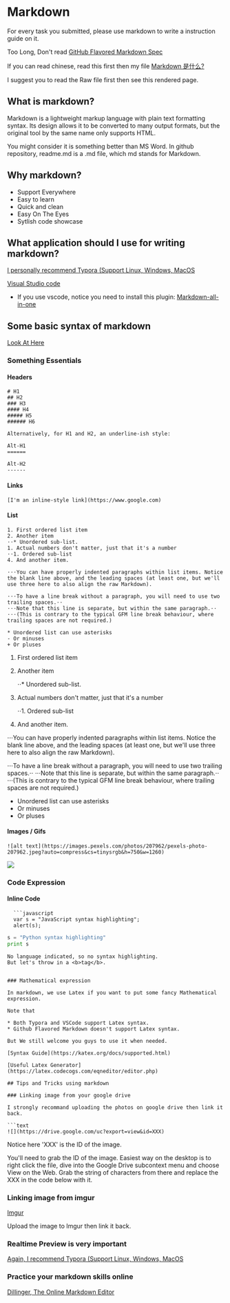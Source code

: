 # Markdown

For every task you submitted, please use markdown to write a instruction guide on it.

Too Long, Don't read [GitHub Flavored Markdown Spec](https://github.github.com/gfm/)

If you can read chinese, read this first then my file [Markdown 是什么?](https://blog.csdn.net/wirelessqa/article/details/69659073)

I suggest you to read the Raw file first then see this rendered page.

## What is markdown?

Markdown is a lightweight markup language with plain text formatting syntax. Its design allows it to be converted to many output formats, but the original tool by the same name only supports HTML.

You might consider it is something better than MS Word. In github repository, readme.md is a .md file, which md stands for Markdown.

## Why markdown?

* Support Everywhere
* Easy to learn
* Quick and clean
* Easy On The Eyes
* Sytlish code showcase

## What application should I use for writing markdown?

[I personally recommend Typora \(Support Linux, Windows, MacOS](https://www.typora.io/)

[Visual Studio code](https://code.visualstudio.com/)

* If you use vscode, notice you need to install this plugin: [Markdown-all-in-one](https://marketplace.visualstudio.com/items?itemName=yzhang.markdown-all-in-one)

## Some basic syntax of markdown

[Look At Here](https://github.com/adam-p/markdown-here/wiki/Markdown-Cheatsheet)

### Something Essentials

#### Headers

```text
# H1
## H2
### H3
#### H4
##### H5
###### H6

Alternatively, for H1 and H2, an underline-ish style:

Alt-H1
======

Alt-H2
------
```

#### Links

```text
[I'm an inline-style link](https://www.google.com)
```

#### List

```text
1. First ordered list item
2. Another item
⋅⋅* Unordered sub-list. 
1. Actual numbers don't matter, just that it's a number
⋅⋅1. Ordered sub-list
4. And another item.

⋅⋅⋅You can have properly indented paragraphs within list items. Notice the blank line above, and the leading spaces (at least one, but we'll use three here to also align the raw Markdown).

⋅⋅⋅To have a line break without a paragraph, you will need to use two trailing spaces.⋅⋅
⋅⋅⋅Note that this line is separate, but within the same paragraph.⋅⋅
⋅⋅⋅(This is contrary to the typical GFM line break behaviour, where trailing spaces are not required.)

* Unordered list can use asterisks
- Or minuses
+ Or pluses
```

1. First ordered list item
2. Another item

   ⋅⋅\* Unordered sub-list. 

3. Actual numbers don't matter, just that it's a number

   ⋅⋅1. Ordered sub-list

4. And another item.

⋅⋅⋅You can have properly indented paragraphs within list items. Notice the blank line above, and the leading spaces \(at least one, but we'll use three here to also align the raw Markdown\).

⋅⋅⋅To have a line break without a paragraph, you will need to use two trailing spaces.⋅⋅ ⋅⋅⋅Note that this line is separate, but within the same paragraph.⋅⋅ ⋅⋅⋅\(This is contrary to the typical GFM line break behaviour, where trailing spaces are not required.\)

* Unordered list can use asterisks
* Or minuses
* Or pluses

#### Images / Gifs

```text
![alt text](https://images.pexels.com/photos/207962/pexels-photo-207962.jpeg?auto=compress&cs=tinysrgb&h=750&w=1260)
```

![](https://images.pexels.com/photos/207962/pexels-photo-207962.jpeg?auto=compress&cs=tinysrgb&h=750&w=1260)

### Code Expression

#### Inline Code

```text
  ```javascript
  var s = "JavaScript syntax highlighting";
  alert(s);
  ```

  ```python
  s = "Python syntax highlighting"
  print s
  ```

  ```
  No language indicated, so no syntax highlighting. 
  But let's throw in a <b>tag</b>.
  ```
```

### Mathematical expression

In markdown, we use Latex if you want to put some fancy Mathematical expression.

Note that

* Both Typora and VSCode support Latex syntax.
* Github Flavored Markdown doesn't support Latex syntax.

But We still welcome you guys to use it when needed.

[Syntax Guide](https://katex.org/docs/supported.html)

[Useful Latex Generator](https://latex.codecogs.com/eqneditor/editor.php)

## Tips and Tricks using markdown

### Linking image from your google drive

I strongly recommand uploading the photos on google drive then link it back.

```text
![](https://drive.google.com/uc?export=view&id=XXX)
```

Notice here 'XXX' is the ID of the image.

You'll need to grab the ID of the image. Easiest way on the desktop is to right click the file, dive into the Google Drive subcontext menu and choose View on the Web. Grab the string of characters from there and replace the XXX in the code below with it.

### Linking image from imgur

[Imgur](https://imgur.com/)

Upload the image to Imgur then link it back.

### Realtime Preview is very important

[Again, I recommend Typora \(Support Linux, Windows, MacOS](https://www.typora.io/)

### Practice your markdown skills online

[Dillinger, The Online Markdown Editor ](https://dillinger.io/)

